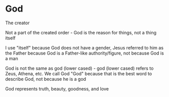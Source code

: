 # God

The creator

Not a part of the created order - God is the reason for things, not a thing itself

I use "itself" because God does not have a gender, Jesus referred to him as the Father because God is a Father-like authority/figure, not because God is a man

God is not the same as god (lower cased) - god (lower cased) refers to Zeus, Athena, etc. We call God "God" because that is the best word to describe God, not because he is a god

God represents truth, beauty, goodness, and love